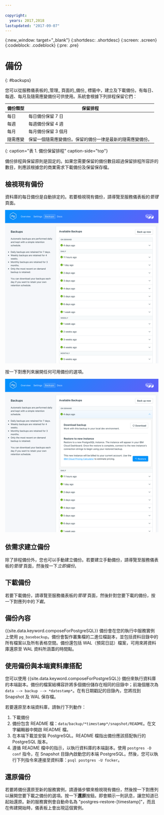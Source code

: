 ```yaml
---

copyright:
  years: 2017,2018
lastupdated: "2017-09-07"
---
```


{:new_window: target="_blank"}
{:shortdesc: .shortdesc}
{:screen: .screen}
{:codeblock: .codeblock}
{:pre: .pre}

# 備份
{: #backups}

您可以從服務儀表板的_管理_ 頁面的_備份_ 標籤中，建立及下載備份。有每日、每週、每月及隨需應變備份可供使用。系統會根據下列排程保留它們：

備份類型|保留排程
----------|-----------
每日|每日備份保留 7 日
每週|每週備份保留 4 週
每月|每月備份保留 3 個月
隨需應變|保留一個隨需應變備份。保留的備份一律是最新的隨需應變備份。
{: caption="表 1. 備份保留排程" caption-side="top"}

備份排程與保留原則是固定的。如果您需要保留的備份數目超過保留排程所容許的數目，則應該根據您的商業需求下載備份及保留保存檔。

## 檢視現有備份

資料庫的每日備份是自動排定的。若要檢視現有備份，請導覽至服務儀表板的*管理* 頁面。 

![備份](./images/postgres-backups-show.png "服務儀表板中的備份清單")

按一下對應列來展開任何可用備份的選項。

![備份選項](./images/postgres-backups-options.png "備份的選項。") 

## 依需求建立備份

除了排程備份外，您也可以手動建立備份。若要建立手動備份，請導覽至服務儀表板的*管理* 頁面，然後按一下*立即備份*。

## 下載備份

若要下載備份，請導覽至服務儀表板的*管理* 頁面，然後針對您要下載的備份，按一下對應列中的*下載*。

## 備份內容

{{site.data.keyword.composeForPostgreSQL}} 備份會在您的執行中服務實例上使用 `pg_basebackup`。備份會製作叢集檔的二進位檔副本，並包括資料目錄中的所有檔案以及所有表格空間。備份還包括 WAL（預寫日誌）檔案，可用來將資料庫還原至 WAL 資料所涵蓋的時間點。

## 使用備份與本端資料庫搭配

您可以使用 {{site.data.keyword.composeForPostgreSQL}} 備份來執行資料庫的本端副本。備份的檔案結構容許將多個備份儲存在相同的目錄中；前幾個層次為 `data --> backup --> *datestamp*`。在有日期戳記的目錄內，您將找到 Snapshot 及 WAL 保存檔。

若要還原至本端資料庫，請執行下列動作：

1. 下載備份
2. 備份包含 README 檔：`data/backup/*timestamp*/snapshot/README`。在文字編輯器中開啟 README 檔。
3. 在本端下載並安裝 PostgreSQL。README 檔指出備份應該搭配執行的 PostgreSQL 版本。
4. 遵循 README 檔中的指示，以執行資料庫的本端副本。使用 `postgres -D conf` 指令，在 Snapshot 目錄內啟動您的本端 PostgreSQL。然後，您可以執行下列指令來連接至資料庫：`psql postgres -U focker`。

## 還原備份

若要將備份還原至新的服務實例，請遵循步驟來檢視現有備份，然後按一下對應列以展開您要下載之備份的選項。按一下**還原**按鈕。即會顯示一則訊息，讓您知道已起始還原。新的服務實例會自動命名為 "postgres-restore-[timestamp]"，而且在佈建開始時，儀表板上會出現這個實例。
